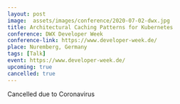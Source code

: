 ```yaml
---
layout: post
image:  assets/images/conference/2020-07-02-dwx.jpg
title: Architectural Caching Patterns for Kubernetes
conference: DWX Developer Week
conference-link: https://www.developer-week.de/
place: Nuremberg, Germany
tags: [Talk]
event: https://www.developer-week.de/
upcoming: true
cancelled: true
---
```


Cancelled due to Coronavirus
